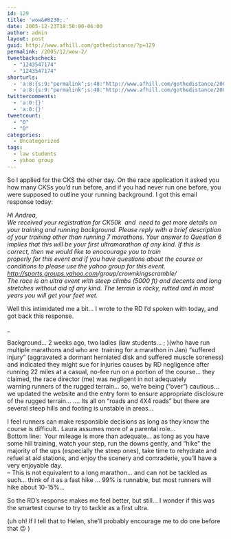 ```yaml
---
id: 129
title: 'wow&#8230;.'
date: 2005-12-23T18:50:00-06:00
author: admin
layout: post
guid: http://www.afhill.com/gothedistance/?p=129
permalink: /2005/12/wow-2/
tweetbackscheck:
  - "1243547174"
  - "1243547174"
shorturls:
  - 'a:8:{s:9:"permalink";s:48:"http://www.afhill.com/gothedistance/2005/12/wow/";s:7:"tinyurl";s:25:"http://tinyurl.com/9jbgcl";s:4:"isgd";s:17:"http://is.gd/gzj7";s:5:"bitly";s:18:"http://bit.ly/COMV";s:5:"snipr";s:22:"http://snipr.com/aesqb";s:5:"snurl";s:22:"http://snurl.com/aesqb";s:7:"snipurl";s:24:"http://snipurl.com/aesqb";s:4:"trim";s:17:"http://tr.im/aqv5";}'
  - 'a:8:{s:9:"permalink";s:48:"http://www.afhill.com/gothedistance/2005/12/wow/";s:7:"tinyurl";s:25:"http://tinyurl.com/9jbgcl";s:4:"isgd";s:17:"http://is.gd/gzj7";s:5:"bitly";s:18:"http://bit.ly/COMV";s:5:"snipr";s:22:"http://snipr.com/aesqb";s:5:"snurl";s:22:"http://snurl.com/aesqb";s:7:"snipurl";s:24:"http://snipurl.com/aesqb";s:4:"trim";s:17:"http://tr.im/aqv5";}'
twittercomments:
  - 'a:0:{}'
  - 'a:0:{}'
tweetcount:
  - "0"
  - "0"
categories:
  - Uncategorized
tags:
  - law students
  - yahoo group
---
```

So I applied for the CKS the other day. On the race application it asked you how many CKSs you&#8217;d run before, and if you had never run one before, you were supposed to outline your running background. I got this email response today:

_Hi Andrea,  
We received your registration for CK50k  and  need to get more details on your training and running background. Please reply with a brief description of your training other than running 7 marathons. Your answer to Question 6 implies that this will be your first ultramarathon of any kind. If this is correct, then we would like to enocourage you to train  
properly for this event and if you have questions about the course or conditions to please use the yahoo group for this event. http://sports.groups.yahoo.com<wbr>/group/crownkingscramble/  
The race is an ultra event with steep climbs (5000 ft) and decents and long stretches without aid of any kind. The terrain is rocky, rutted and in most years you will get your feet wet._

Well this intimidated me a bit&#8230; I wrote to the RD I&#8217;d spoken with today, and got back this response.

_</p> 

<div>
  Background&#8230; 2 weeks ago, two ladies (law students&#8230; ; )(who have run multiple marathons and who are  training for a marathon in Jan) &#8220;suffered injury&#8221; (aggravated a dormant herniated disk and suffered muscle soreness) and indicated they might sue for injuries causes by RD negligence after running 22 miles at a casual, no-fee run on a portion of the course&#8230; they claimed, the race director (me) was negligent in not adequately warning runners of the rugged terrain&#8230; so, we&#8217;re being (&#8220;over&#8221;) cautious&#8230; we updated the website and the entry form to ensure appropriate disclosure of the rugged terrain&#8230; &#8230;. Its all on &#8220;roads and 4X4 roads&#8221; but there are several steep hills and footing is unstable in areas&#8230; </p> 
  
  <p>
    I feel runners can make responsible decisions as long as they know the course is difficult.. Laura assumes more of a parental role&#8230; <br /> Bottom line:  Your mileage is more than adequate&#8230; as long as you have some hill training, watch your step, run the downs gently, and &#8220;hike&#8221; the majority of the ups (especially the steep ones), take time to rehydrate and refuel at aid stations, and enjoy the scenery and comraderie, you&#8217;ll have a very enjoyable day.<br /> &#8211; This is not equivalent to a long marathon&#8230; and can not be tackled as such&#8230; think of it as a fast hike &#8230; 99% is runnable, but most runners will hike about 10-15%&#8230;</i>
  </p>
  
  <p>
    So the RD&#8217;s response makes me feel better, but still&#8230; I wonder if this was the smartest course to try to tackle as a first ultra.
  </p>
  
  <p>
    (uh oh! If I tell that to Helen, she&#8217;ll probably encourage me to do one before that 😉 )
  </p>